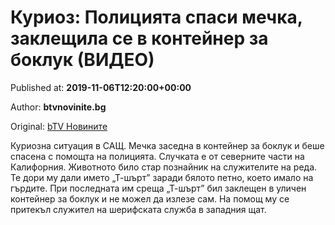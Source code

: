 
# Куриоз: Полицията спаси мечка, заклещила се в контейнер за боклук (ВИДЕО)

Published at: **2019-11-06T12:20:00+00:00**

Author: **btvnovinite.bg**

Original: [bTV Новините](https://btvnovinite.bg/lifestyle/liubopitno/kurioz-policijata-spasi-mechka-zakleshtila-se-v-kontejner-za-bokluk.html)

Куриозна ситуация в САЩ. Мечка заседна в контейнер за боклук и беше спасена с помощта на полицията. Случката е от северните части на Калифорния. Животното било стар познайник на служителите на реда. Те дори му дали името „Т-шърт” заради бялото петно, което имало на гърдите.
При последната им среща „Т-шърт” бил заклещен в уличен контейнер за боклук и не можел да излезе сам.
На помощ му се притекъл служител на шерифската служба в западния щат.
